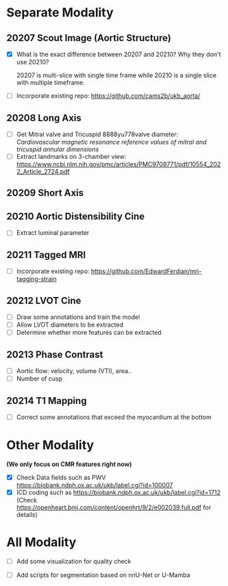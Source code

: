 # Separate Modality

## 20207 Scout Image (Aortic Structure)
- [x] What is the exact difference between 20207 and 20210? Why 
they don't use 20210?
    
    20207 is multi-slice with single time frame while 20210 is a single slice with multiple timeframe.
- [ ] Incorporate existing repo: https://github.com/cams2b/ukb_aorta/

## 20208 Long Axis
- [ ] Get Mitral valve and Tricuspid 8888yu778valve diameter: *Cardiovascular magnetic resonance reference values of mitral and tricuspid annular dimensions* 
- [ ] Extract landmarks on 3-chamber view: https://www.ncbi.nlm.nih.gov/pmc/articles/PMC9708771/pdf/10554_2022_Article_2724.pdf

## 20209 Short Axis

## 20210 Aortic Distensibility Cine
- [ ] Extract luminal parameter

## 20211 Tagged MRI
- [ ] Incorporate existing repo: https://github.com/EdwardFerdian/mri-tagging-strain

## 20212 LVOT Cine
- [ ] Draw some annotations and train the model
- [ ] Allow LVOT diameters to be extracted
- [ ] Determine whether more features can be extracted

## 20213 Phase Contrast
- [ ] Aortic flow: velocity, volume (VTI), area..
- [ ] Number of cusp

## 20214 T1 Mapping
- [ ] Correct some annotations that exceed the myocardium at the bottom

# Other Modality
**(We only focus on CMR features right now)**
- [x] Check Data fields such as PWV https://biobank.ndph.ox.ac.uk/ukb/label.cgi?id=100007
- [x] ICD coding such as https://biobank.ndph.ox.ac.uk/ukb/label.cgi?id=1712 (Check https://openheart.bmj.com/content/openhrt/9/2/e002039.full.pdf for details)

# All Modality

- [ ] Add some visualization for quality check
- [ ] Add scripts for segmentation based on nnU-Net or U-Mamba

